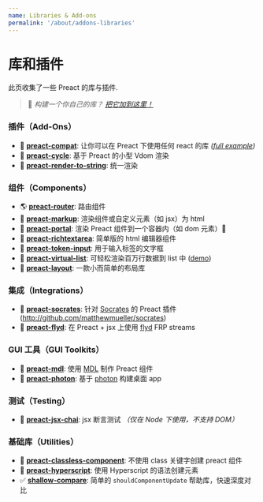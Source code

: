 ```yaml
---
name: Libraries & Add-ons
permalink: '/about/addons-libraries'
---
```


# 库和插件


此页收集了一些 Preact 的库与插件.
> :information_desk_person: _构建一个你自己的库？
> [把它加到这里！](https://github.com/preactjs/preact-www/blob/master/content/zh/about/libraries-addons.md)_


### 插件（Add-Ons）

- :raised_hands: [**preact-compat**](https://github.com/preactjs/preact-compat): 让你可以在 Preact 下使用任何 react 的库 *([full example](https://github.com/developit/preact-compat-example))*
- :repeat: [**preact-cycle**](https://github.com/developit/preact-cycle): 基于 Preact 的小型 Vdom 渲染
- :page_facing_up: [**preact-render-to-string**](https://github.com/preactjs/preact-render-to-string): 统一渲染


### 组件（Components）

- :earth_americas: [**preact-router**](https://github.com/preactjs/preact-router): 路由组件
- :bookmark_tabs: [**preact-markup**](https://github.com/developit/preact-markup): 渲染组件或自定义元素（如 jsx）为 html
- :satellite: [**preact-portal**](https://github.com/developit/preact-portal): 渲染 Preact 组件到一个容器内（如 dom 元素）:milky_way:
- :pencil: [**preact-richtextarea**](https://github.com/developit/preact-richtextarea): 简单版的 html 编辑器组件
- :bookmark: [**preact-token-input**](https://github.com/developit/preact-token-input): 用于输入标签的文字框
- :card_index: [**preact-virtual-list**](https://github.com/developit/preact-virtual-list): 可轻松渲染百万行数据到 list 中 ([demo](https://jsfiddle.net/developit/qqan9pdo/))
- :triangular_ruler: [**preact-layout**](https://download.github.io/preact-layout/): 一款小而简单的布局库


### 集成（Integrations）

- :thought_balloon: [**preact-socrates**](https://github.com/matthewmueller/preact-socrates): 针对 [Socrates](https://github.com/matthewmueller/socrates) 的 Preact 插件(http://github.com/matthewmueller/socrates)
- :rowboat: [**preact-flyd**](https://github.com/xialvjun/preact-flyd): 在 Preact + jsx 上使用 [flyd](https://github.com/paldepind/flyd) FRP streams


### GUI 工具（GUI Toolkits）

- :white_square_button: [**preact-mdl**](https://github.com/developit/preact-mdl): 使用 [MDL](https://getmdl.io) 制作 Preact 组件
- :rocket: [**preact-photon**](https://github.com/developit/preact-photon): 基于 [photon](http://photonkit.com) 构建桌面 app


### 测试（Testing）

- :microscope: [**preact-jsx-chai**](https://github.com/developit/preact-jsx-chai): jsx 断言测试 _（仅在 Node 下使用，不支持 DOM）_


### 基础库（Utilities）

- :tophat: [**preact-classless-component**](https://github.com/ld0rman/preact-classless-component): 不使用 class 关键字创建 preact 组件 
- :hammer: [**preact-hyperscript**](https://github.com/queckezz/preact-hyperscript): 使用 Hyperscript 的语法创建元素 
- :white_check_mark: [**shallow-compare**](https://github.com/tkh44/shallow-compare): 简单的 `shouldComponentUpdate` 帮助库，快速深度对比
